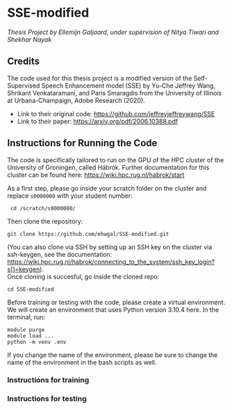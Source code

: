 # SSE-modified  
_Thesis Project by Ellemijn Galjaard, under supervision of Nitya Tiwari and Shekhar Nayak_

## Credits
The code used for this thesis project is a modified version of the Self-Supervised Speech Enhancement model (SSE) by Yu-Che Jeffrey Wang, Shrikant Venkataramani, and Paris Smaragdis from the University of Illinois at Urbana-Champaign, Adobe Research (2020).  

- Link to their original code: https://github.com/jeffreyjeffreywang/SSE
- Link to their paper: https://arxiv.org/pdf/2006.10388.pdf

## Instructions for Running the Code
The code is specifically tailored to run on the GPU of the HPC cluster of the University of Groningen, called Hábrók.
Further documentation for this cluster can be found here: https://wiki.hpc.rug.nl/habrok/start  

As a first step, please go inside your scratch folder on the cluster and replace ```s0000000``` with your student number:  
```  
 cd /scratch/s0000000/  

```
  
Then clone the repository:
```  
git clone https://github.com/ehwgal/SSE-modified.git  

```
(You can also clone via SSH by setting up an SSH key on the cluster via ssh-keygen, see the documentation: https://wiki.hpc.rug.nl/habrok/connecting_to_the_system/ssh_key_login?s[]=keygen).  
Once cloning is succesful, go inside the cloned repo:
``` 
cd SSE-modified  

```

Before training or testing with the code, please create a virtual environment. We will create an environment that uses Python version 3.10.4 here.
In the terminal, run:  
```
module purge
module load ...
python -m venv .env  

```  

If you change the name of the environment, please be sure to change the name of the environment in the bash scripts as well. 


### Instructions for training


### Instructions for testing
